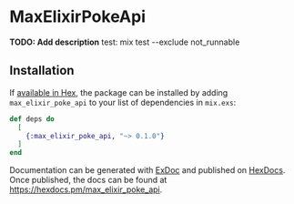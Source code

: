 # MaxElixirPokeApi

**TODO: Add description**
test: mix test --exclude not_runnable

## Installation

If [available in Hex](https://hex.pm/docs/publish), the package can be installed
by adding `max_elixir_poke_api` to your list of dependencies in `mix.exs`:

```elixir
def deps do
  [
    {:max_elixir_poke_api, "~> 0.1.0"}
  ]
end
```

Documentation can be generated with [ExDoc](https://github.com/elixir-lang/ex_doc)
and published on [HexDocs](https://hexdocs.pm). Once published, the docs can
be found at <https://hexdocs.pm/max_elixir_poke_api>.

